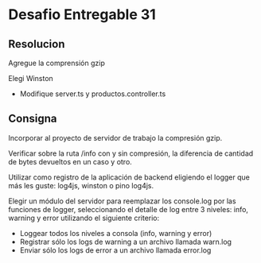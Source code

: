 # Desafio Entregable 31

## Resolucion

Agregue la comprensión gzip

Elegi Winston
- Modifique server.ts y productos.controller.ts

## Consigna

Incorporar al proyecto de servidor de trabajo la compresión gzip.

Verificar sobre la ruta /info con y sin compresión, la diferencia de cantidad de bytes devueltos en un caso y otro.

Utilizar como registro de la aplicación de backend eligiendo el logger que más les guste: log4js, winston o pino log4js. 

Elegir un módulo del servidor para reemplazar los console.log por las funciones de logger, seleccionando el detalle de log entre 3 niveles:  info, warning y error utilizando el siguiente criterio:

- Loggear todos los niveles a consola (info, warning y error)
- Registrar sólo los logs de warning a un archivo llamada warn.log
- Enviar sólo los logs de error a un archivo llamada error.log



